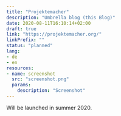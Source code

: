 ```yaml
---
title: "Projektemacher"
description: "Umbrella blog (this Blog)"
date: 2020-08-11T16:10:14+02:00
draft: true
link: "https://projektemacher.org/"
linkPrefix: ""
status: "planned"
lang:
- de
- en
resources:
- name: screenshot
  src: "screenshot.png"
  params:
    description: "Screenshot"
---
```

Will be launched in summer 2020.
